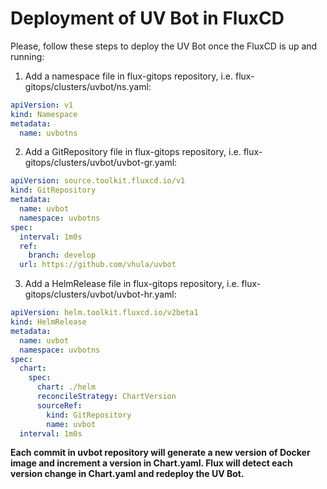 # Deployment of UV Bot in FluxCD

Please, follow these steps to deploy the UV Bot once the FluxCD is up and running:

1. Add a namespace file in flux-gitops repository, i.e. flux-gitops/clusters/uvbot/ns.yaml:

```yaml
apiVersion: v1
kind: Namespace
metadata:
  name: uvbotns
```

2. Add a GitRepository file in flux-gitops repository, i.e. flux-gitops/clusters/uvbot/uvbot-gr.yaml:

```yaml
apiVersion: source.toolkit.fluxcd.io/v1
kind: GitRepository
metadata:
  name: uvbot
  namespace: uvbotns
spec:
  interval: 1m0s
  ref:
    branch: develop
  url: https://github.com/vhula/uvbot
```

3. Add a HelmRelease file in flux-gitops repository, i.e. flux-gitops/clusters/uvbot/uvbot-hr.yaml:

```yaml
apiVersion: helm.toolkit.fluxcd.io/v2beta1
kind: HelmRelease
metadata:
  name: uvbot
  namespace: uvbotns
spec:
  chart:
    spec:
      chart: ./helm
      reconcileStrategy: ChartVersion
      sourceRef:
        kind: GitRepository
        name: uvbot
  interval: 1m0s
```

**Each commit in uvbot repository will generate a new version of Docker image and increment a version in Chart.yaml. Flux will detect each version change in Chart.yaml and redeploy the UV Bot.**
